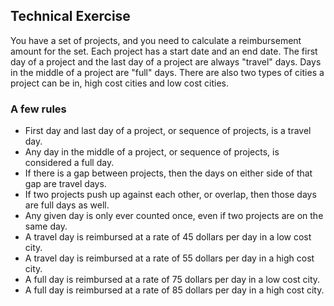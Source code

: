 ## Technical Exercise
You have a set of projects, and you need to calculate a reimbursement amount for the set. Each project has a start date and an end date. The first day of a project and the last day of a project are always "travel" days. Days in the middle of a project are "full" days. There are also two types of cities a project can be in, high cost cities and low cost cities.

### A few rules
- First day and last day of a project, or sequence of projects, is a travel day.
- Any day in the middle of a project, or sequence of projects, is considered a full day.
- If there is a gap between projects, then the days on either side of that gap are travel days.
- If two projects push up against each other, or overlap, then those days are full days as well.
- Any given day is only ever counted once, even if two projects are on the same day.
- A travel day is reimbursed at a rate of 45 dollars per day in a low cost city.
- A travel day is reimbursed at a rate of 55 dollars per day in a high cost city.
- A full day is reimbursed at a rate of 75 dollars per day in a low cost city.
- A full day is reimbursed at a rate of 85 dollars per day in a high cost city.

